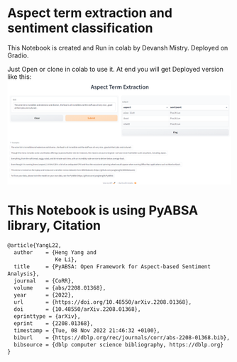 # Aspect term extraction and sentiment classification

This Notebook is created and Run in colab by Devansh Mistry. Deployed on Gradio.

Just Open or clone in colab to use it. At end you will get Deployed version like this:
<img src = "Home.png" width = "700px">

# This Notebook is using PyABSA library, Citation

    @article{YangL22,
      author    = {Heng Yang and
                   Ke Li},
      title     = {PyABSA: Open Framework for Aspect-based Sentiment Analysis},
      journal   = {CoRR},
      volume    = {abs/2208.01368},
      year      = {2022},
      url       = {https://doi.org/10.48550/arXiv.2208.01368},
      doi       = {10.48550/arXiv.2208.01368},
      eprinttype = {arXiv},
      eprint    = {2208.01368},
      timestamp = {Tue, 08 Nov 2022 21:46:32 +0100},
      biburl    = {https://dblp.org/rec/journals/corr/abs-2208-01368.bib},
      bibsource = {dblp computer science bibliography, https://dblp.org}
    }
